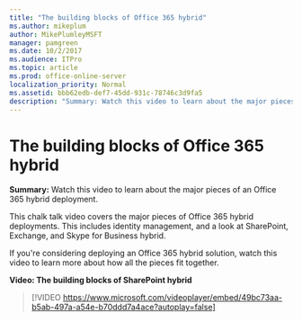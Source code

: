 ```yaml
---
title: "The building blocks of Office 365 hybrid"
ms.author: mikeplum
author: MikePlumleyMSFT
manager: pamgreen
ms.date: 10/2/2017
ms.audience: ITPro
ms.topic: article
ms.prod: office-online-server
localization_priority: Normal
ms.assetid: bbb62edb-def7-45dd-931c-78746c3d9fa5
description: "Summary: Watch this video to learn about the major pieces of an Office 365 hybrid deployment."
---
```


# The building blocks of Office 365 hybrid

 **Summary:** Watch this video to learn about the major pieces of an Office 365 hybrid deployment. 
  
This chalk talk video covers the major pieces of Office 365 hybrid deployments. This includes identity management, and a look at SharePoint, Exchange, and Skype for Business hybrid.
  
If you're considering deploying an Office 365 hybrid solution, watch this video to learn more about how all the pieces fit together.
  
**Video: The building blocks of SharePoint hybrid**

> [!VIDEO https://www.microsoft.com/videoplayer/embed/49bc73aa-b5ab-497a-a54e-b70ddd7a4ace?autoplay=false]

